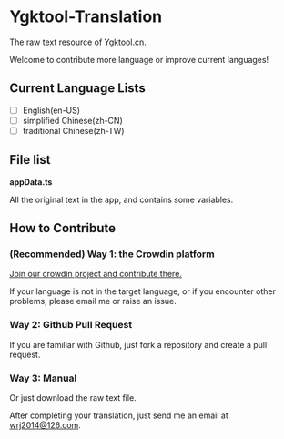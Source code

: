 # Ygktool-Translation

The raw text resource of [Ygktool.cn](https:www.ygktool.cn).

Welcome to contribute more language or improve current languages!

## Current Language Lists

-   [ ] English(en-US)
-   [ ] simplified Chinese(zh-CN)
-   [ ] traditional Chinese(zh-TW)

## File list

**appData.ts**

All the original text in the app, and contains some variables.

## How to Contribute

### **(Recommended) Way 1: the Crowdin platform**

[Join our crowdin project and contribute there.](https://crwd.in/lifeup)

If your language is not in the target language, or if you encounter other problems, please email me or raise an issue.

### Way 2: Github Pull Request

If you are familiar with Github, just fork a repository and create a pull request.

### Way 3: Manual

Or just download the raw text file.

After completing your translation, just send me an email at [wrj2014@126.com](mailto:wrj2014@126.com).
